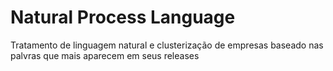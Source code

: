 # Natural Process Language

Tratamento de linguagem natural e clusterização de empresas baseado nas palvras que mais aparecem em seus releases 
